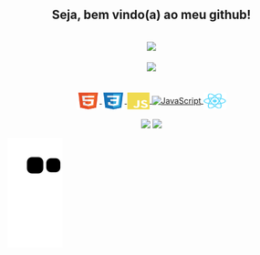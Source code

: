 <div align="center">
<h2> Seja, bem vindo(a) ao meu github!</h2>
</div>
</br>
<div align="center">
  <div align="center">
  <a href="https://github.com/AlexandreKozakAlmeida">
    <img height="180em" src="https://github-readme-stats.vercel.app/api?username=alexandrekozakalmeida&show_icons=true&theme=dark&include_all_commits=true&count_private=true"/>
    </div>
</br>
  <div align="center">
    <img height="180em" src="https://github-readme-stats.vercel.app/api/top-langs/?username=alexandrekozakalmeida&layout=compact&langs_count=7&theme=dark"/>
</div>
</div>
</br>
 <div align="center">
<div style="display: inline_block"><br>
   <img align="center" alt="HTML" height="30" width="40" src="https://raw.githubusercontent.com/devicons/devicon/master/icons/html5/html5-original.svg">
  <img align="center" alt="CSS" height="30" width="40" src="https://raw.githubusercontent.com/devicons/devicon/master/icons/css3/css3-original.svg">
  <img align="center" alt="JavaScript" height="30" width="40" src="https://raw.githubusercontent.com/devicons/devicon/master/icons/javascript/javascript-plain.svg">
  <img align="center" alt="JavaScript" height="30" width="40"  src="https://cdn.jsdelivr.net/gh/devicons/devicon/icons/typescript/typescript-original.svg" />
  <img align="center" alt="React" height="30" width="40" src="https://raw.githubusercontent.com/devicons/devicon/master/icons/react/react-original.svg">
</div>
 </div>
</br>

 <div align="center">
  <a href="https://www.linkedin.com/in/alexandre-almeida-747410229/" target="_blank"><img src="https://img.shields.io/badge/-LinkedIn-%230077B5?style=for-the-badge&logo=linkedin&logoColor=white" target="_blank"></a> 
   <a href = "mailto:alexandre.kozak.almeida@gmail.com"><img src="https://img.shields.io/badge/-Gmail-%23333?style=for-the-badge&logo=gmail&logoColor=white" target="_blank"></a>
</div>



![snake gif](https://github.com/AlexandreKozakAlmeida/AlexandreKozakAlmeida/blob/output/github-contribution-grid-snake.svg)
